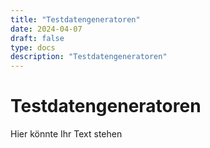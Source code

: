 ```yaml
---
title: "Testdatengeneratoren"
date: 2024-04-07
draft: false
type: docs
description: "Testdatengeneratoren"
---
```


# Testdatengeneratoren

Hier könnte Ihr Text stehen